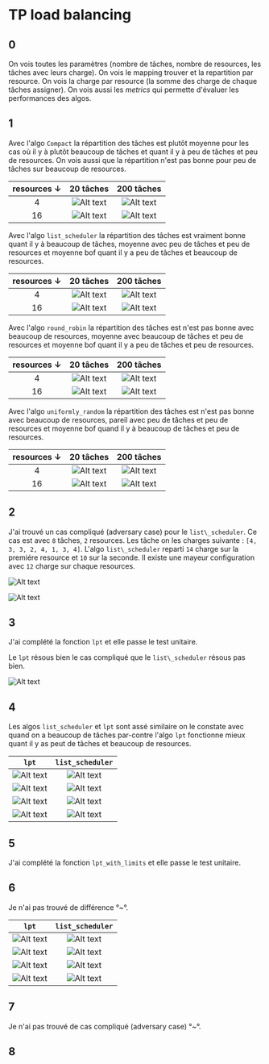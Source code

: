 # TP load balancing

## 0

On vois toutes les paramètres (nombre de tâches, nombre de resources, les tâches avec leurs charge).
On vois le mapping trouver et la repartition par resource.
On vois la charge par resource (la somme des charge de chaque tâches assigner).
On vois aussi les _metrics_ qui permette d'évaluer les performances des algos.

## 1

Avec l'algo `Compact` la répartition des tâches est plutôt moyenne pour les cas où il y à plutôt beaucoup de tâches et quant il y à peu de tâches et peu de resources. On vois aussi que la répartition n'est pas bonne pour peu de tâches sur beaucoup de resources.

| resources $\downarrow$ |                 20  tâches                 |                 200 tâches                  |
| :--------------------: | :----------------------------------------: | :-----------------------------------------: |
|           4            | ![Alt text](img/scenario_compact_T20_R4.png)  | ![Alt text](img/scenario_compact_T200_R4.png)  |
|           16           | ![Alt text](img/scenario_compact_T20_R16.png) | ![Alt text](img/scenario_compact_T200_R16.png) |

Avec l'algo `list_scheduler` la répartition des tâches est vraiment bonne quant il y à beaucoup de tâches, moyenne avec peu de tâches et peu de resources et moyenne bof quant il y a peu de tâches et beaucoup de resources.

| resources $\downarrow$ |                    20  tâches                     |                     200 tâches                     |
| :--------------------: | :-----------------------------------------------: | :------------------------------------------------: |
|           4            | ![Alt text](img/scenario_list_scheduler_T20_R4.png)  | ![Alt text](img/scenario_list_scheduler_T200_R4.png)  |
|           16           | ![Alt text](img/scenario_list_scheduler_T20_R16.png) | ![Alt text](img/scenario_list_scheduler_T200_R16.png) |

Avec l'algo `round_robin` la répartition des tâches est n'est pas bonne avec beaucoup de resources, moyenne avec beaucoup de tâches et peu de resources et moyenne bof quant il y a peu de tâches et peu de resources.

| resources $\downarrow$ |                   20  tâches                    |                    200 tâches                    |
| :--------------------: | :---------------------------------------------: | :----------------------------------------------: |
|           4            | ![Alt text](img/scenario_round_robin_T20_R4.png)  | ![Alt text](img/scenario_round_robin_T200_R4.png)  |
|           16           | ![Alt text](img/scenario_round_robin_T20_R16.png) | ![Alt text](img/scenario_round_robin_T200_R16.png) |

Avec l'algo `uniformly_random` la répartition des tâches est n'est pas bonne avec beaucoup de resources, pareil avec peu de tâches et peu de resources et moyenne bof quand il y à beaucoup de tâches et peu de resources.

| resources $\downarrow$ |                       20  tâches                       |                       200 tâches                        |
| :--------------------: | :----------------------------------------------------: | :-----------------------------------------------------: |
|           4            | ![Alt text](img/scenario_uniformly_random_T20_R4.png)  | ![Alt text](img/scenario_uniformly_random_T200_R4.png)  |
|           16           | ![Alt text](img/scenario_uniformly_random_T20_R16.png) | ![Alt text](img/scenario_uniformly_random_T200_R16.png) |

## 2

J'ai trouvé un cas compliqué (adversary case) pour le `list\_scheduler`. Ce cas est avec `8` tâches, `2` resources. Les tâche on les charges suivante : `[4, 3, 3, 2, 4, 1, 3, 4]`. L'algo `list\_scheduler` reparti `14` charge sur la premiére resource et `10` sur la seconde. Il existe une mayeur configuration avec `12` charge sur chaque resources.

![Alt text](img/adversary_scenario_list_scheduler.png)

![Alt text](PXL_20221110_100114783.jpg)

## 3

J'ai complété la fonction `lpt` et elle passe le test unitaire.

Le `lpt` résous bien le cas compliqué que le `list\_scheduler` résous pas bien.

![Alt text](img/adversary_scenario_lpt.png)

## 4

Les algos `list_scheduler` et `lpt` sont assé similaire on le constate avec quand on a beaucoup de tâches par-contre l'algo `lpt` fonctionne mieux quant il y as peut de tâches et beaucoup de resources.

|                   `lpt`                    |                   `list_scheduler`                    |
| :----------------------------------------: | :---------------------------------------------------: |
|  ![Alt text](img/scenario_lpt_T20_R4.png)  |  ![Alt text](img/scenario_list_scheduler_T20_R4.png)  |
| ![Alt text](img/scenario_lpt_T20_R16.png)  | ![Alt text](img/scenario_list_scheduler_T20_R16.png)  |
| ![Alt text](img/scenario_lpt_T200_R4.png)  | ![Alt text](img/scenario_list_scheduler_T200_R4.png)  |
| ![Alt text](img/scenario_lpt_T200_R16.png) | ![Alt text](img/scenario_list_scheduler_T200_R16.png) |

## 5

J'ai complété la fonction `lpt_with_limits` et elle passe le test unitaire.

## 6

Je n'ai pas trouvé de différence °~°.

|                   `lpt`                    |                   `list_scheduler`                    |
| :----------------------------------------: | :---------------------------------------------------: |
|  ![Alt text](img/scenario_lpt_T20_R4.png)  |  ![Alt text](img/scenario_lpt_with_limits_T20_R4.png)  |
| ![Alt text](img/scenario_lpt_T20_R16.png)  | ![Alt text](img/scenario_lpt_with_limits_T20_R16.png)  |
| ![Alt text](img/scenario_lpt_T200_R4.png)  | ![Alt text](img/scenario_lpt_with_limits_T200_R4.png)  |
| ![Alt text](img/scenario_lpt_T200_R16.png) | ![Alt text](img/scenario_lpt_with_limits_T200_R16.png) |

## 7

Je n'ai pas trouvé de cas compliqué (adversary case) °~°.

## 8
